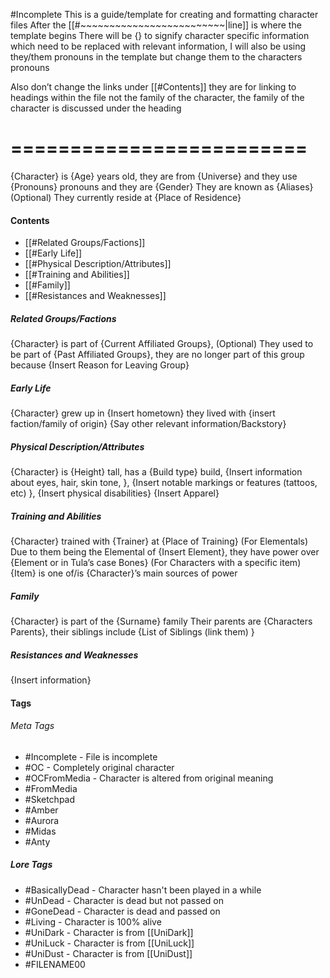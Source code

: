 #Incomplete
This is a guide/template for creating and 
formatting character files 
After the [[#~~~~~~~~~~~~~~~~~~~~~~~~~|line]] is where the template begins
There will be {} to signify character specific information which need to be replaced with relevant information, I will also be using they/them pronouns in the template but change them to the characters pronouns

Also don’t change the links under [[#Contents]] they are for linking to headings within the file not the family of the character, the family of the character is discussed under the heading
# =========================
{Character} is {Age} years old, they are from {Universe} and they use {Pronouns} pronouns and they are {Gender}
They are known as {Aliases} (Optional)
They currently reside at {Place of Residence}
#### Contents
- [[#Related Groups/Factions]]
- [[#Early Life]]
- [[#Physical Description/Attributes]]
- [[#Training and Abilities]]
- [[#Family]]
- [[#Resistances and Weaknesses]]
##### Related Groups/Factions
{Character} is part of {Current Affiliated Groups},  (Optional) They used to be part of {Past Affiliated Groups}, they are no longer part of this group because {Insert Reason for Leaving Group}
##### Early Life
{Character} grew up in {Insert hometown} they lived with {insert faction/family of origin}
{Say other relevant information/Backstory}
##### Physical Description/Attributes
{Character} is {Height} tall, has a {Build type} build, {Insert information about eyes, hair, skin tone, }, {Insert notable markings or features (tattoos, etc) }, {Insert physical disabilities}
{Insert Apparel}
##### Training and Abilities
{Character} trained with {Trainer} at {Place of Training}
(For Elementals) Due to them being the Elemental of {Insert Element}, they have power over {Element or in Tula’s case Bones}
(For Characters with a specific item) {Item} is one of/is {Character}’s main sources of power
##### Family
{Character} is part of the {Surname} family 
Their parents are {Characters Parents}, their siblings include {List of Siblings (link them) }

##### Resistances and Weaknesses
{Insert information}


#### Tags
###### Meta Tags
- #Incomplete - File is incomplete
- #OC - Completely original character
- #OCFromMedia - Character is altered from original meaning
- #FromMedia
- #Sketchpad
- #Amber
- #Aurora
- #Midas
- #Anty

##### Lore Tags
- #BasicallyDead - Character hasn't been played in a while
- #UnDead - Character is dead but not passed on
- #GoneDead - Character is dead and passed on
- #Living - Character is 100% alive 
- #UniDark - Character is from [[UniDark]]
- #UniLuck - Character is from [[UniLuck]]
- #UniDust - Character is from [[UniDust]]
- #FILENAME00